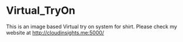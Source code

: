 # Virtual_TryOn

This is an image based Virtual try on system for shirt. Please check my website at
http://cloudinsights.me:5000/
